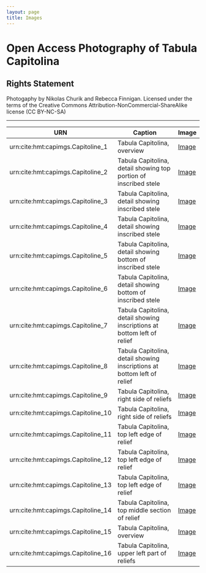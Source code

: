 ```yaml
---
layout: page
title: Images
---
```




# Open Access Photography of Tabula Capitolina


## Rights Statement 


Photogaphy by Nikolas Churik and Rebecca Finnigan. Licensed under the terms of the Creative Commons Attribution-NonCommercial-ShareAlike license (CC BY-NC-SA)

----------

| URN  | Caption  | Image  | 
|---|---|---|
| urn:cite:hmt:capimgs.Capitoline_1  | Tabula Capitolina, overview  | [Image](http://shot.holycross.edu/eikon/tabulaeiliacae/Capitoline_1.jpg)  |  
| urn:cite:hmt:capimgs.Capitoline_2  | Tabula Capitolina, detail showing top portion of inscribed stele  | [Image](http://shot.holycross.edu/eikon/tabulaeiliacae/Capitoline_2.jpg)  |  
| urn:cite:hmt:capimgs.Capitoline_3  | Tabula Capitolina, detail showing inscribed stele | [Image](http://shot.holycross.edu/eikon/tabulaeiliacae/Capitoline_3.jpg)  |  
| urn:cite:hmt:capimgs.Capitoline_4  | Tabula Capitolina, detail showing inscribed stele  | [Image](http://shot.holycross.edu/eikon/tabulaeiliacae/Capitoline_4.jpg)  |  
| urn:cite:hmt:capimgs.Capitoline_5  | Tabula Capitolina, detail showing bottom of inscribed stele  | [Image](http://shot.holycross.edu/eikon/tabulaeiliacae/Capitoline_5.jpg)  |  
| urn:cite:hmt:capimgs.Capitoline_6  | Tabula Capitolina, detail showing bottom of inscribed stele  | [Image](http://shot.holycross.edu/eikon/tabulaeiliacae/Capitoline_6.jpg)  |  
| urn:cite:hmt:capimgs.Capitoline_7  | Tabula Capitolina, detail showing inscriptions at bottom left of relief  | [Image](http://shot.holycross.edu/eikon/tabulaeiliacae/Capitoline_7.jpg)  | 
| urn:cite:hmt:capimgs.Capitoline_8  | Tabula Capitolina, detail showing inscriptions at bottom left of relief  | [Image](http://shot.holycross.edu/eikon/tabulaeiliacae/Capitoline_8.jpg)  | 
| urn:cite:hmt:capimgs.Capitoline_9  | Tabula Capitolina, right side of reliefs  | [Image](http://shot.holycross.edu/eikon/tabulaeiliacae/Capitoline_9.jpg)  |  
| urn:cite:hmt:capimgs.Capitoline_10  | Tabula Capitolina, right side of reliefs	 | [Image](http://shot.holycross.edu/eikon/tabulaeiliacae/Capitoline_10.jpg)  |  
| urn:cite:hmt:capimgs.Capitoline_11  | Tabula Capitolina, top left edge of relief  | [Image](http://shot.holycross.edu/eikon/tabulaeiliacae/Capitoline_11.jpg)  |  
| urn:cite:hmt:capimgs.Capitoline_12  | Tabula Capitolina, top left edge of relief  | [Image](http://shot.holycross.edu/eikon/tabulaeiliacae/Capitoline_12.jpg)  |  
| urn:cite:hmt:capimgs.Capitoline_13  | Tabula Capitolina, top left edge of relief  | [Image](http://shot.holycross.edu/eikon/tabulaeiliacae/Capitoline_13.jpg)  |  
| urn:cite:hmt:capimgs.Capitoline_14  |  Tabula Capitolina, top middle section of relief | [Image](http://shot.holycross.edu/eikon/tabulaeiliacae/Capitoline_14.jpg)  |  
| urn:cite:hmt:capimgs.Capitoline_15  | Tabula Capitolina, overview	  | [Image](http://shot.holycross.edu/eikon/tabulaeiliacae/Capitoline_15.jpg)  |  
| urn:cite:hmt:capimgs.Capitoline_16  | Tabula Capitolina, upper left part of reliefs	  | [Image](http://shot.holycross.edu/eikon/tabulaeiliacae/Capitoline_16.jpg)  |  


